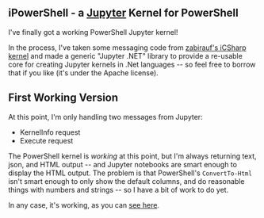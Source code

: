 ## iPowerShell - a [Jupyter](https://jupyter.org/) Kernel for PowerShell

I've finally got a working PowerShell Jupyter kernel! 

In the process, I've taken some messaging code from [zabirauf's iCSharp kernel](https://github.com/zabirauf/icsharp) and made a generic "Jupyter .NET" library to provide a re-usable core for creating Jupyter kernels in .Net languages -- so feel free to borrow that if you like (it's under the Apache license).

## First Working Version

At this point, I'm only handling two messages from Jupyter:

* KernelInfo request
* Execute request

The PowerShell kernel is _working_ at this point, but I'm always returning text, json, and HTML output -- and Jupyter notebooks are smart enough to display the HTML output.  The problem is that PowerShell's `ConvertTo-Html` isn't smart enough to only show the default columns, and do reasonable things with numbers and strings -- so I have a bit of work to do yet.

In any case, it's working, as you can [see here](ReadMe.ipynb).
